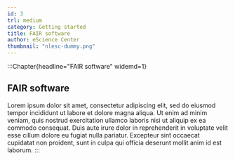 ```yaml
---
id: 3
trl: medium
category: Getting started
title: FAIR software
author: eScience Center
thumbnail: "nlesc-dummy.png"
---
```


:::Chapter{headline="FAIR software" widemd=1}
## FAIR software

Lorem ipsum dolor sit amet, consectetur adipiscing elit, sed do eiusmod tempor incididunt ut labore et dolore magna aliqua. Ut enim ad minim veniam, quis nostrud exercitation ullamco laboris nisi ut aliquip ex ea commodo consequat. Duis aute irure dolor in reprehenderit in voluptate velit esse cillum dolore eu fugiat nulla pariatur. Excepteur sint occaecat cupidatat non proident, sunt in culpa qui officia deserunt mollit anim id est laborum.
:::